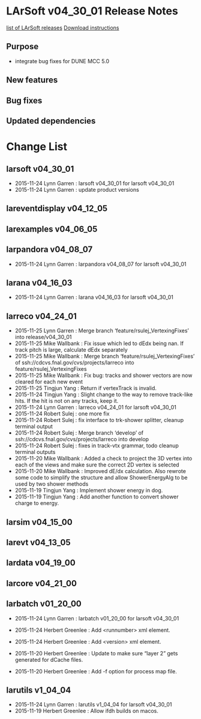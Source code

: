 LArSoft v04_30_01 Release Notes
======================================================================

[list of LArSoft releases](LArSoft_release_list)
[Download instructions](http://scisoft.fnal.gov/scisoft/bundles/larsoft/v04_30_01/larsoft-v04_30_01.html)

Purpose
--------------------

-   integrate bug fixes for DUNE MCC 5.0

New features
------------------------------

Bug fixes
------------------------

Updated dependencies
----------------------------------------------

Change List
============================

larsoft v04_30_01
------------------------------------------

-   2015-11-24 Lynn Garren : larsoft v04_30_01 for larsoft v04_30_01
-   2015-11-24 Lynn Garren : update product versions

lareventdisplay v04_12_05
----------------------------------------------------------

larexamples v04_06_05
--------------------------------------------------

larpandora v04_08_07
------------------------------------------------

-   2015-11-24 Lynn Garren : larpandora v04_08_07 for larsoft v04_30_01

larana v04_16_03
----------------------------------------

-   2015-11-24 Lynn Garren : larana v04_16_03 for larsoft v04_30_01

larreco v04_24_01
------------------------------------------

-   2015-11-25 Lynn Garren : Merge branch ‘feature/rsulej_VertexingFixes’ into release/v04_30_01
-   2015-11-25 Mike Wallbank : Fix issue which led to dEdx being nan. If track pitch is large, calculate dEdx separately
-   2015-11-25 Mike Wallbank : Merge branch ‘feature/rsulej_VertexingFixes’ of ssh://cdcvs.fnal.gov/cvs/projects/larreco into feature/rsulej_VertexingFixes
-   2015-11-25 Mike Wallbank : Fix bug: tracks and shower vectors are now cleared for each new event
-   2015-11-25 Tingjun Yang : Return if vertexTrack is invalid.
-   2015-11-24 Tingjun Yang : Slight change to the way to remove track-like hits. If the hit is not on any tracks, keep it.
-   2015-11-24 Lynn Garren : larreco v04_24_01 for larsoft v04_30_01
-   2015-11-24 Robert Sulej : one more fix
-   2015-11-24 Robert Sulej : fix interface to trk-shower splitter, cleanup terminal output
-   2015-11-24 Robert Sulej : Merge branch ‘develop’ of ssh://cdcvs.fnal.gov/cvs/projects/larreco into develop
-   2015-11-24 Robert Sulej : fixes in track-vtx grammar, todo cleanup terminal outputs
-   2015-11-20 Mike Wallbank : Added a check to project the 3D vertex into each of the views and make sure the correct 2D vertex is selected
-   2015-11-20 Mike Wallbank : Improved dE/dx calculation. Also rewrote some code to simplify the structure and allow ShowerEnergyAlg to be used by two shower methods
-   2015-11-19 Tingjun Yang : Implement shower energy in dog.
-   2015-11-19 Tingjun Yang : Add another function to convert shower charge to energy.

larsim v04_15_00
----------------------------------------

larevt v04_13_05
----------------------------------------

lardata v04_19_00
------------------------------------------

larcore v04_21_00
------------------------------------------

larbatch v01_20_00
--------------------------------------------

-   2015-11-24 Lynn Garren : larbatch v01_20_00 for larsoft v04_30_01

-   2015-11-24 Herbert Greenlee : Add \<runnumber\> xml element.
-   2015-11-24 Herbert Greenlee : Add \<version\> xml element.
-   2015-11-20 Herbert Greenlee : Update to make sure “layer 2” gets generated for dCache files.
-   2015-11-20 Herbert Greenlee : Add -f option for process map file.

larutils v1_04_04
------------------------------------------

-   2015-11-24 Lynn Garren : larutils v1_04_04 for larsoft v04_30_01
-   2015-11-19 Herbert Greenlee : Allow ifdh builds on macos.
